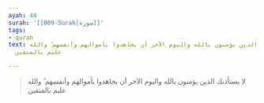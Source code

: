 ```yaml
---
ayah: 44
surah: '[[009-Surah|سورة]]'
tags:
- quran
text: لا يستأذنك الذين يؤمنون بالله واليوم الآخر أن يجاهدوا بأموالهم وأنفسهم ۗ والله
  عليم بالمتقين

---
```

> لا يستأذنك الذين يؤمنون بالله واليوم الآخر أن يجاهدوا بأموالهم وأنفسهم ۗ والله عليم بالمتقين
